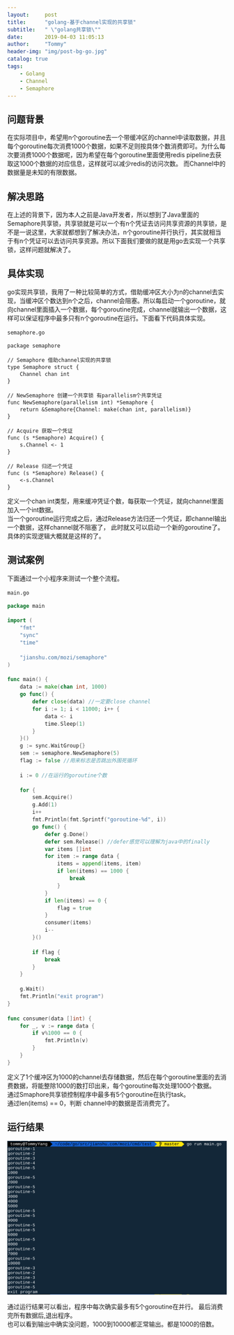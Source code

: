 ```yaml
---
layout:     post
title:      "golang-基于channel实现的共享锁"
subtitle:   " \"golang共享锁\""
date:       2019-04-03 11:05:13
author:     "Tommy"
header-img: "img/post-bg-go.jpg"
catalog: true
tags:
    - Golang
    - Channel
    - Semaphore
---
```


## 问题背景
在实际项目中，希望用n个goroutine去一个带缓冲区的channel中读取数据，并且每个goroutine每次消费1000个数据，如果不足则按具体个数消费即可。为什么每次要消费1000个数据呢，因为希望在每个goroutine里面使用redis pipeline去获取这1000个数据的对应信息，这样就可以减少redis的访问次数。 而Channel中的数据量是未知的有限数据。

## 解决思路
在上述的背景下，因为本人之前是Java开发者，所以想到了Java里面的Semaphore共享锁，共享锁就是可以一个有n个凭证去访问共享资源的共享锁，是不是一说这里，大家就都想到了解决办法，n个goroutine并行执行，其实就相当于有n个凭证可以去访问共享资源。所以下面我们要做的就是用go去实现一个共享锁，这样问题就解决了。 

## 具体实现
go实现共享锁，我用了一种比较简单的方式，借助缓冲区大小为n的channel去实现，当缓冲区个数达到n个之后，channel会阻塞。所以每启动一个goroutine，就向channel里面插入一个数据，每个goroutine完成，channel就输出一个数据，这样可以保证程序中最多只有n个goroutine在运行。下面看下代码具体实现。<br/>

`semaphore.go`
``` golang
package semaphore

// Semaphore 借助channel实现的共享锁
type Semaphore struct {
	Channel chan int
}

// NewSemaphore 创建一个共享锁 有parallelism个共享凭证
func NewSemaphore(parallelism int) *Semaphore {
	return &Semaphore{Channel: make(chan int, parallelism)}
}

// Acquire 获取一个凭证
func (s *Semaphore) Acquire() {
	s.Channel <- 1
}

// Release 归还一个凭证
func (s *Semaphore) Release() {
	<-s.Channel
}
```

定义一个chan int类型，用来缓冲凭证个数，每获取一个凭证，就向channel里面加入一个int数据。<br/>
当一个goroutine运行完成之后，通过Release方法归还一个凭证，即channel输出一个数据，这样channel就不阻塞了，
此时就又可以启动一个新的goroutine了。具体的实现逻辑大概就是这样的了。

## 测试案例
下面通过一个小程序来测试一个整个流程。<br/>

`main.go`

``` go
package main

import (
	"fmt"
	"sync"
	"time"

	"jianshu.com/mozi/semaphore"
)

func main() {
	data := make(chan int, 1000)
	go func() {
		defer close(data) //一定要close channel
		for i := 1; i < 11000; i++ {
			data <- i
			time.Sleep(1)
		}
	}()
	g := sync.WaitGroup{}
	sem := semaphore.NewSemaphore(5)
	flag := false //用来标志是否跳出外围死循环

	i := 0 //在运行的goroutine个数

	for {
		sem.Acquire()
		g.Add(1)
		i++
		fmt.Println(fmt.Sprintf("goroutine-%d", i))
		go func() {
			defer g.Done()
			defer sem.Release() //defer感觉可以理解为java中的finally
			var items []int
			for item := range data {
				items = append(items, item)
				if len(items) == 1000 {
					break
				}
			}
			if len(items) == 0 {
				flag = true
			}
			consumer(items)
			i--
		}()

		if flag {
			break
		}
	}

	g.Wait()
	fmt.Println("exit program")
}

func consumer(data []int) {
	for _, v := range data {
		if v%1000 == 0 {
			fmt.Println(v)
		}
	}
}
```

定义了1个缓冲区为1000的channel去存储数据，然后在每个goroutine里面的去消费数据，将能整除1000的数打印出来，每个goroutine每次处理1000个数据。<br/>
通过Smaphore共享锁控制程序中最多有5个goroutine在执行task。<br/>
通过len(items) == 0，判断 channel中的数据是否消费完了。

## 运行结果
<img src = "/img/golang/semaphore-go.png">

通过运行结果可以看出，程序中每次确实最多有5个goroutine在并行。 最后消费完所有数据后,退出程序。<br/>
也可以看到输出中确实没问题，1000到10000都正常输出。都是1000的倍数。